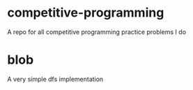 # competitive-programming

A repo for all competitive programming practice problems I do

# blob

A very simple dfs implementation

